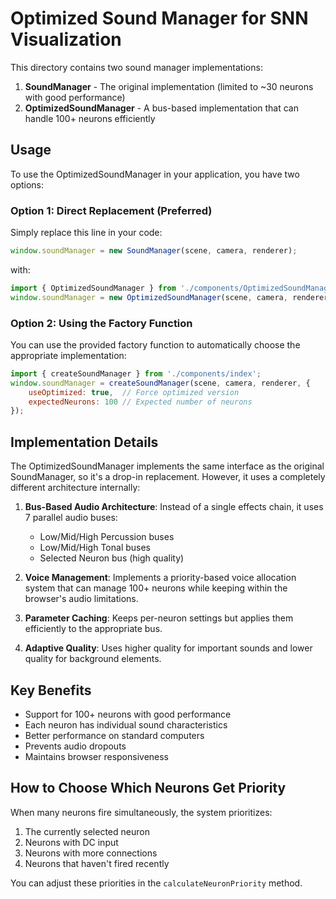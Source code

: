 # Optimized Sound Manager for SNN Visualization

This directory contains two sound manager implementations:

1. **SoundManager** - The original implementation (limited to ~30 neurons with good performance)
2. **OptimizedSoundManager** - A bus-based implementation that can handle 100+ neurons efficiently

## Usage

To use the OptimizedSoundManager in your application, you have two options:

### Option 1: Direct Replacement (Preferred)

Simply replace this line in your code:

```javascript
window.soundManager = new SoundManager(scene, camera, renderer);
```

with:

```javascript
import { OptimizedSoundManager } from './components/OptimizedSoundManager';
window.soundManager = new OptimizedSoundManager(scene, camera, renderer);
```

### Option 2: Using the Factory Function

You can use the provided factory function to automatically choose the appropriate implementation:

```javascript
import { createSoundManager } from './components/index';
window.soundManager = createSoundManager(scene, camera, renderer, {
    useOptimized: true,  // Force optimized version
    expectedNeurons: 100 // Expected number of neurons
});
```

## Implementation Details

The OptimizedSoundManager implements the same interface as the original SoundManager, so it's a drop-in replacement. However, it uses a completely different architecture internally:

1. **Bus-Based Audio Architecture**: Instead of a single effects chain, it uses 7 parallel audio buses:
   - Low/Mid/High Percussion buses
   - Low/Mid/High Tonal buses
   - Selected Neuron bus (high quality)

2. **Voice Management**: Implements a priority-based voice allocation system that can manage 100+ neurons while keeping within the browser's audio limitations.

3. **Parameter Caching**: Keeps per-neuron settings but applies them efficiently to the appropriate bus.

4. **Adaptive Quality**: Uses higher quality for important sounds and lower quality for background elements.

## Key Benefits

- Support for 100+ neurons with good performance
- Each neuron has individual sound characteristics
- Better performance on standard computers
- Prevents audio dropouts
- Maintains browser responsiveness

## How to Choose Which Neurons Get Priority

When many neurons fire simultaneously, the system prioritizes:

1. The currently selected neuron
2. Neurons with DC input
3. Neurons with more connections
4. Neurons that haven't fired recently

You can adjust these priorities in the `calculateNeuronPriority` method. 
